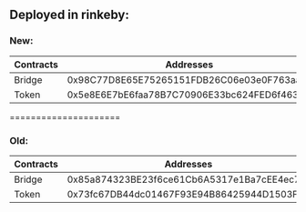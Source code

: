
## Deployed in rinkeby:

### New:
  Contracts        |                             Addresses                      |
-------------------|------------------------------------------------------------|
  Bridge           |        0x98C77D8E65E75265151FDB26C06e03e0F763aaFF          |                                            
  Token            |        0x5e8E6E7bE6faa78B7C70906E33bc624FED6f463e          |



=====================



### Old:
  Contracts        |                             Addresses                      |
-------------------|------------------------------------------------------------|
  Bridge           |        0x85a874323BE23f6ce61Cb6A5317e1Ba7cEE4ec73          |                                            
  Token            |        0x73fc67DB44dc01467F93E94B86425944D1503F45          |
